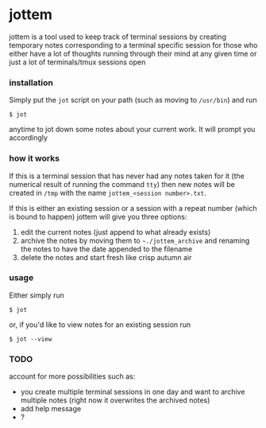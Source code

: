 # jottem

jottem is a tool used to keep track of terminal sessions by creating temporary notes corresponding to a terminal specific session for those who either have a lot of thoughts running through their mind at any given time or just a lot of terminals/tmux sessions open

### installation

Simply put the `jot` script on your path (such as moving to `/usr/bin`) and run 

`$ jot` 

anytime to jot down some notes about your current work. It will prompt you accordingly 

### how it works 

If this is a terminal session that has never had any notes taken for it (the numerical result of running the command `tty`) then new notes will be created in `/tmp` with the name `jottem_<session number>.txt`.

If this is either an existing session or a session with a repeat number (which is bound to happen) jottem will give you three options:

1. edit the current notes (just append to what already exists)
2. archive the notes by moving them to `~./jottem_archive` and renaming the notes to have the date appended to the filename
3. delete the notes and start fresh like crisp autumn air 


### usage 

Either simply run 

`$ jot`

or, if you'd like to view notes for an existing session run 

`$ jot --view`

### TODO 

account for more possibilities such as:
* you create multiple terminal sessions in one day and want to archive multiple notes (right now it overwrites the archived notes)
* add help message 
* ?
